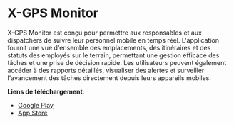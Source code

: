 # X-GPS Monitor

X-GPS Monitor est conçu pour permettre aux responsables et aux dispatchers de suivre leur personnel mobile en temps réel. L'application fournit une vue d'ensemble des emplacements, des itinéraires et des statuts des employés sur le terrain, permettant une gestion efficace des tâches et une prise de décision rapide. Les utilisateurs peuvent également accéder à des rapports détaillés, visualiser des alertes et surveiller l'avancement des tâches directement depuis leurs appareils mobiles.

**Liens de téléchargement**:

- [Google Play](https://play.google.com/store/apps/details?id=com.navixy.xgps.client.app)
- [App Store](https://apps.apple.com/us/app/x-gps-monitor/id883610994)